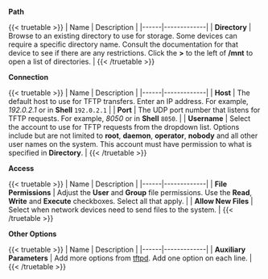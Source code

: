 ---
---

**Path**

{{< truetable >}}
| Name | Description |
|------|-------------|
| **Directory** | Browse to an existing directory to use for storage. Some devices can require a specific directory name. Consult the documentation for that device to see if there are any restrictions. Click the **>** to the left of **/mnt** to open a list of directories. |
{{< /truetable >}}

**Connection**

{{< truetable >}}
| Name | Description |
|------|-------------|
| **Host** | The default host to use for TFTP transfers. Enter an IP address. For example, *192.0.2.1* or in **Shell** `192.0.2.1` |
| **Port** | The UDP port number that listens for TFTP requests. For example, *8050* or in **Shell** `8050`. |
| **Username** | Select the account to use for TFTP requests from the dropdown list. Options include but are not limited to **root**, **daemon**, **operator**, **nobody** and all other user names on the system. This account must have permission to what is specified in **Directory**. |
{{< /truetable >}}

**Access**

{{< truetable >}}
| Name | Description |
|------|-------------|
| **File Permissions** | Adjust the **User** and **Group** file permissions. Use the **Read**, **Write** and **Execute** checkboxes. Select all that apply. |
| **Allow New Files** | Select when network devices need to send files to the system. |
{{< /truetable >}}

**Other Options**

{{< truetable >}}
| Name | Description |
|------|-------------|
| **Auxiliary Parameters** | Add more options from [tftpd](https://manpages.debian.org/bullseye/tftpd-hpa/tftpd.8.en.html). Add one option on each line. |
{{< /truetable >}}